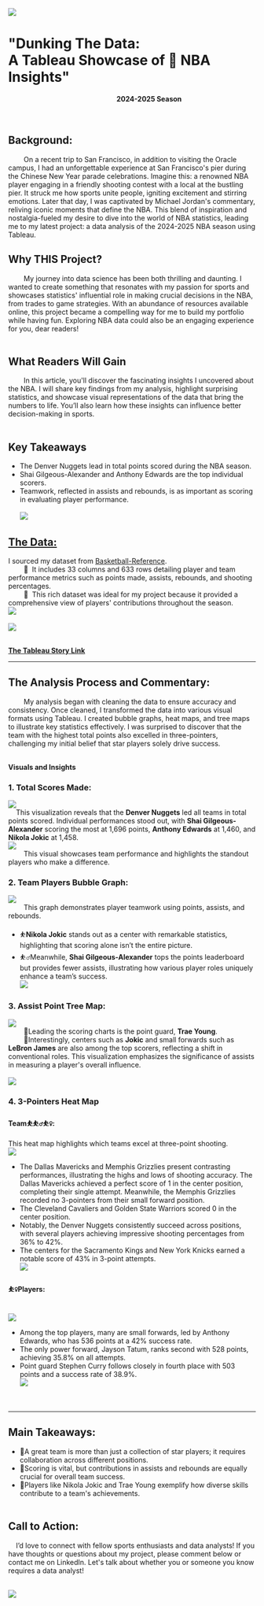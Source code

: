 <img src="images/NBA/1DunkingTheData.png?raw=true"/>

# "Dunking The Data: <br>A Tableau Showcase of 🏀 NBA Insights"
&nbsp;&nbsp;&nbsp;&nbsp;&nbsp;&nbsp;&nbsp;&nbsp;&nbsp;&nbsp;&nbsp;&nbsp;&nbsp;&nbsp;&nbsp;&nbsp;&nbsp;&nbsp;&nbsp;&nbsp;&nbsp;&nbsp;&nbsp;&nbsp;&nbsp;&nbsp;&nbsp;&nbsp;&nbsp;&nbsp;&nbsp;&nbsp;&nbsp;&nbsp;&nbsp;&nbsp;&nbsp;&nbsp;&nbsp;&nbsp;&nbsp;&nbsp;&nbsp;&nbsp;&nbsp;&nbsp;&nbsp;&nbsp;&nbsp;&nbsp;&nbsp;&nbsp;&nbsp;&nbsp;&nbsp;&nbsp;**2024-2025 Season**
<br><br><br>
## **Background:**
&nbsp;&nbsp;&nbsp;&nbsp;&nbsp;&nbsp;&nbsp;&nbsp;On a recent trip to San Francisco, in addition to visiting the Oracle campus, I had an unforgettable experience at San Francisco's pier during the Chinese New Year parade celebrations. Imagine this: a renowned NBA player engaging in a friendly shooting contest with a local at the bustling pier. It struck me how sports unite people, igniting excitement and stirring emotions. Later that day, I was captivated by Michael Jordan's commentary, reliving iconic moments that define the NBA. This blend of inspiration and nostalgia-fueled my desire to dive into the world of NBA statistics, leading me to my latest project: a data analysis of the 2024-2025 NBA season using Tableau.

## **Why THIS Project?**
&nbsp;&nbsp;&nbsp;&nbsp;&nbsp;&nbsp;&nbsp;&nbsp;My journey into data science has been both thrilling and daunting. I wanted to create something that resonates with my passion for sports and showcases statistics' influential role in making crucial decisions in the NBA, from trades to game strategies. With an abundance of resources available online, this project became a compelling way for me to build my portfolio while having fun. Exploring NBA data could also be an engaging experience for you, dear readers!<br><br>

## **What Readers Will Gain**
&nbsp;&nbsp;&nbsp;&nbsp;&nbsp;&nbsp;&nbsp;&nbsp;In this article, you'll discover the fascinating insights I uncovered about the NBA. I will share key findings from my analysis, highlight surprising statistics, and showcase visual representations of the data that bring the numbers to life. You’ll also learn how these insights can influence better decision-making in sports.<br><br>

## **Key Takeaways**
  - The Denver Nuggets lead in total points scored during the NBA season.
  - Shai Gilgeous-Alexander and Anthony Edwards are the top individual scorers.
  - Teamwork, reflected in assists and rebounds, is as important as scoring in evaluating player performance.<br><br>
    <img src="images/NBA/2KeyPlayers.png?raw=true"/>

## [**The Data:**](https://www.basketball-reference.com/leagues/NBA_2025_totals.html#totals_stats)
I sourced my dataset from [Basketball-Reference](https://www.basketball-reference.com/leagues/NBA_2025_totals.html#totals_stats). <br>
&nbsp;&nbsp;&nbsp;&nbsp;&nbsp;&nbsp;&nbsp;&nbsp;🏀&nbsp;&nbsp;It includes 33 columns and 633 rows detailing player and team performance metrics such as points made, assists, rebounds, and shooting percentages. <br>
&nbsp;&nbsp;&nbsp;&nbsp;&nbsp;&nbsp;&nbsp;&nbsp;🏀&nbsp;&nbsp;This rich dataset was ideal for my project because it provided a comprehensive view of players' contributions throughout the season.<br>
    <img src="images/NBA/3KeyDefinition.png?raw=true"/><br><br>
    <img src="images/NBA/4PositionDefinition.png?raw=true"/>
<br><br>

[**The Tableau Story Link**](https://public.tableau.com/app/profile/quy.tran4833/viz/2025NBA/AnalysisforNBA122024?publish=yes)<br>

---
## **The Analysis Process and Commentary:**
&nbsp;&nbsp;&nbsp;&nbsp;&nbsp;&nbsp;&nbsp;&nbsp;My analysis began with cleaning the data to ensure accuracy and consistency. Once cleaned, I transformed the data into various visual formats using Tableau. I created bubble graphs, heat maps, and tree maps to illustrate key statistics effectively. I was surprised to discover that the team with the highest total points also excelled in three-pointers, challenging my initial belief that star players solely drive success.<br><br>


**Visuals and Insights**
### **1. Total Scores Made:**
  [<img src="images/NBA/5TotalScore.png?raw=true"/>](https://public.tableau.com/app/profile/quy.tran4833/viz/2025NBAStack/TeamsvsTotalPointsScored?publish=yes)<br>
&nbsp;&nbsp;&nbsp;&nbsp;This visualization reveals that the **Denver Nuggets** led all teams in total points scored. Individual performances stood out, with **Shai Gilgeous-Alexander** scoring the most at 1,696 points, **Anthony Edwards** at 1,460, and **Nikola Jokic** at 1,458. <br>
    <img src="images/NBA/6TopScores.png?raw=true"/><br>
&nbsp;&nbsp;&nbsp;&nbsp;&nbsp;&nbsp;&nbsp;&nbsp;This visual showcases team performance and highlights the standout players who make a difference.<br>

### **2. Team Players Bubble Graph:**
  [<img src="images/NBA/7PlayersSpotLight.png?raw=true"/>](https://public.tableau.com/app/profile/quy.tran4833/viz/2025NBABubble/Bubble?publish=yes)<br>
    &nbsp;&nbsp;&nbsp;&nbsp;&nbsp;&nbsp;&nbsp;&nbsp;This graph demonstrates player teamwork using points, assists, and rebounds.<br>
  - ⛹️**Nikola Jokic** stands out as a center with remarkable statistics, highlighting that scoring alone isn’t the entire picture.
  - ⛹️‍♂️Meanwhile, **Shai Gilgeous-Alexander** tops the points leaderboard but provides fewer assists, illustrating how various player roles uniquely enhance a team’s success.<br>
    <img src="images/NBA/8PointsAstTrb.png?raw=true"/><br>

### **3. Assist Point Tree Map:**
  [<img src="images/NBA/9AssistTreeMap.png?raw=true"/>](https://public.tableau.com/app/profile/quy.tran4833/viz/2025NBAStack/AssistByPos?publish=yes)<br>
&nbsp;&nbsp;&nbsp;&nbsp;&nbsp;&nbsp;&nbsp;&nbsp;🏀Leading the scoring charts is the point guard, **Trae Young**. <br> &nbsp;&nbsp;&nbsp;&nbsp;&nbsp;&nbsp;&nbsp;&nbsp;🏀Interestingly, centers such as **Jokic** and small forwards such as **LeBron James** are also among the top scorers, reflecting a shift in conventional roles. This visualization emphasizes the significance of assists in measuring a player's overall influence.<br><br>
    <img src="images/NBA/10AssSummary.png?raw=true"/><br>
    
### **4. 3-Pointers Heat Map**
#### **Team⛹️⛹️‍♂️⛹️‍♀️:**
This heat map highlights which teams excel at three-point shooting.<br>
    <img src="images/NBA/11-3PointersHeatMap.png?raw=true"/><br>
  - The Dallas Mavericks and Memphis Grizzlies present contrasting performances, illustrating the highs and lows of shooting accuracy. The Dallas Mavericks achieved a perfect score of 1 in the center position, completing their single attempt. Meanwhile, the Memphis Grizzlies recorded no 3-pointers from their small forward position.
  - The Cleveland Cavaliers and Golden State Warriors scored 0 in the center position.
  - Notably, the Denver Nuggets consistently succeed across positions, with several players achieving impressive shooting percentages from 36% to 42%.
  - The centers for the Sacramento Kings and New York Knicks earned a notable score of 43% in 3-point attempts.<br>
    <img src="images/NBA/12-3PointersSummary.png?raw=true"/><br>

#### **⛹️‍♀️Players:**
<br>  <img src="images/NBA/11b-3PointersPlayer.png?raw=true"/><br>    
  - Among the top players, many are small forwards, led by Anthony Edwards, who has 536 points at a 42% success rate.
  - The only power forward, Jayson Tatum, ranks second with 528 points, achieving 35.8% on all attempts.
  - Point guard Stephen Curry follows closely in fourth place with 503 points and a success rate of 38.9%.<br>
    <img src="images/NBA/11b-3PointersPlayer.png?raw=true"/><br>
<br><br>
---
## **Main Takeaways:**
  - 🏀A great team is more than just a collection of star players; it requires collaboration across different positions.
  - 🏀Scoring is vital, but contributions in assists and rebounds are equally crucial for overall team success.
  - 🏀Players like Nikola Jokic and Trae Young exemplify how diverse skills contribute to a team's achievements.<br><br>

## **Call to Action:**
&nbsp;&nbsp;&nbsp;&nbsp;I’d love to connect with fellow sports enthusiasts and data analysts! If you have thoughts or questions about my project, please comment below or contact me on LinkedIn. Let's talk about whether you or someone you know requires a data analyst!<br><br>
  
<img src="images/FloralBorder.JPG?raw=true"/>
